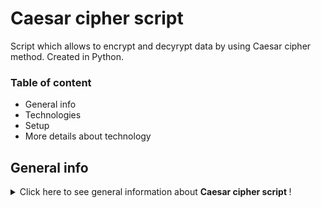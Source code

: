 # Caesar cipher script

Script which allows to encrypt and decyrypt data by using Caesar cipher method. Created in Python. 

### Table of content 
* General info
* Technologies
* Setup
* More details about technology

## General info
<details>
<summary>Click here to see general information about <b>Caesar cipher script </b>!</summary>
Main purpose of this  script is to encrypt or decrypt text which is provided by user or provided in json file.  
</details>
